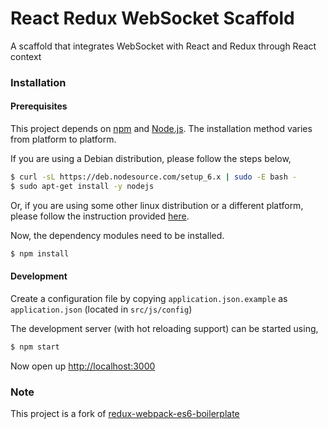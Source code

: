 # React Redux WebSocket Scaffold

A scaffold that integrates WebSocket with React and Redux through React context

### Installation

#### Prerequisites
This project depends on [npm](https://www.npmjs.com/) and [Node.js](https://nodejs.org). The installation method varies from platform to platform.

If you are using a Debian distribution, please follow the steps below,

```sh
$ curl -sL https://deb.nodesource.com/setup_6.x | sudo -E bash -
$ sudo apt-get install -y nodejs
```

Or, if you are using some other linux distribution or a different platform, please follow the instruction provided [here](https://nodejs.org/en/download/package-manager/).

Now, the dependency modules need to be installed.
```sh
$ npm install
```

#### Development
Create a configuration file by copying `application.json.example` as `application.json` (located in `src/js/config`)

The development server (with hot reloading support) can be started using,
```sh
$ npm start
```

Now open up [http://localhost:3000](http://localhost:3000)

### Note
This project is a fork of [redux-webpack-es6-boilerplate
](https://github.com/nicksp/redux-webpack-es6-boilerplate)
